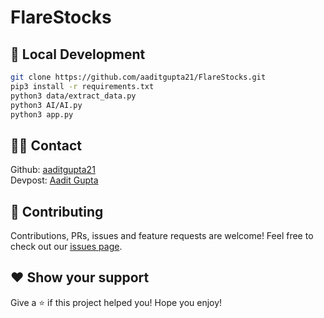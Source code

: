 # FlareStocks

## 🚀 Local Development

```sh
git clone https://github.com/aaditgupta21/FlareStocks.git
pip3 install -r requirements.txt
python3 data/extract_data.py
python3 AI/AI.py
python3 app.py
```

## 👨‍💻 Contact
Github: [aaditgupta21](https://github.com/aaditgupta21)
<br>
Devpost: [Aadit Gupta](https://devpost.com/aaditgupta21)


## 🤝 Contributing

Contributions, PRs, issues and feature requests are welcome! Feel free to check out our [issues page](https://github.com/aaditgupta21/FlareStocks/issues). 

## ❤️ Show your support

Give a ⭐️ if this project helped you!
Hope you enjoy!
